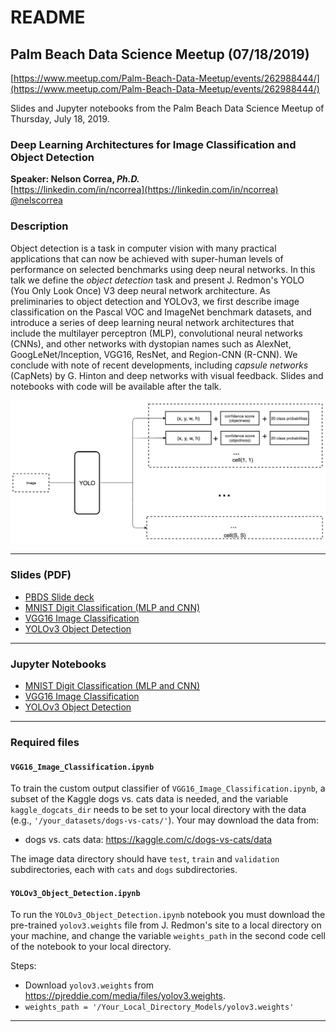 # README

## Palm Beach Data Science Meetup (07/18/2019)

[https://www.meetup.com/Palm-Beach-Data-Meetup/events/262988444/](https://www.meetup.com/Palm-Beach-Data-Meetup/events/262988444/)

Slides and Jupyter notebooks from the Palm Beach Data Science Meetup of Thursday, July 18, 2019.

### Deep Learning Architectures for Image Classification and Object Detection

**Speaker: Nelson Correa, *Ph.D.*** <br/>
[https://linkedin.com/in/ncorrea](https://linkedin.com/in/ncorrea) <br/>
[@nelscorrea](https://twitter.com/nelscorrea)
<br/>

### Description

Object detection is a task in computer vision with many practical applications that can now be achieved with super-human levels of performance on selected benchmarks using deep neural networks.
In this talk we define the *object detection* task and present J. Redmon's YOLO (You Only Look Once) V3 deep neural network architecture.
As preliminaries to object detection and YOLOv3, we first describe image classification on the Pascal VOC and ImageNet benchmark datasets, and introduce a series of deep learning neural network architectures that include the multilayer perceptron (MLP), convolutional neural networks (CNNs), and other networks with dystopian names such as AlexNet, GoogLeNet/Inception, VGG16, ResNet, and Region-CNN (R-CNN). 
We conclude with note of recent developments, including *capsule networks* (CapNets) by G. Hinton and deep networks with visual feedback.
Slides and notebooks with code will be available after the talk.


<img src="./images/YOLO_Object_detection_01.png" alt="YOLOv1 Object detection" width="700">


------------------

### Slides (PDF)

* [PBDS Slide deck](./pdf/PBDS_DeepLearningCV_2019.pdf)
* [MNIST Digit Classification (MLP and CNN)](./pdf/MNIST_Digit_Classification.pdf)
* [VGG16 Image Classification](./pdf/VGG16_Image_Classification.pdf)
* [YOLOv3 Object Detection](./pdf/YOLOv3_Object_Detection.pdf)

------------------

### Jupyter Notebooks

* [MNIST Digit Classification (MLP and CNN)](./MNIST_Digit_Classification.ipynb)
* [VGG16 Image Classification](./VGG16_Image_Classification.ipynb)
* [YOLOv3 Object Detection](./YOLOv3_Object_Detection.ipynb)

------------------

### Required files

#### `VGG16_Image_Classification.ipynb`
To train the custom output classifier of `VGG16_Image_Classification.ipynb`, a subset of the Kaggle dogs vs. cats data is needed, and the variable `kaggle_dogcats_dir` needs to be set to your local directory with the data (e.g.,  `'/your_datasets/dogs-vs-cats/'`). Your may download the data from:
* dogs vs. cats data: https://kaggle.com/c/dogs-vs-cats/data

The image data directory should have `test`, `train` and `validation` subdirectories, each with `cats` and `dogs` subdirectories.

#### `YOLOv3_Object_Detection.ipynb`
To run the `YOLOv3_Object_Detection.ipynb` notebook you must download the pre-trained `yolov3.weights` file from J. Redmon's site to a local directory on your machine, and change the variable `weights_path` in the second code cell of the notebook to your local directory.

Steps:
* Download `yolov3.weights` from https://pjreddie.com/media/files/yolov3.weights.
* `weights_path = '/Your_Local_Directory_Models/yolov3.weights'`


------------------

